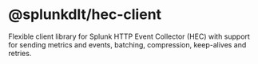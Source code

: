 # @splunkdlt/hec-client

Flexible client library for Splunk HTTP Event Collector (HEC) with support for sending metrics and events, batching, compression, keep-alives and retries.
